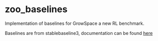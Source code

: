 # zoo_baselines
 Implementation of baselines for GrowSpace a new RL benchmark.
 
 Baselines are from stablebaseline3, documentation can be found [here](https://stable-baselines3.readthedocs.io/en/master/index.html)
